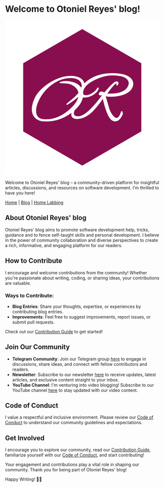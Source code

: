 # Welcome to Otoniel Reyes' blog!

![Otoniel Reyes](./static/logo.png)

Welcome to Otoniel Reyes' blog – a community-driven platform for insightful articles, discussions, and resources on software development. I'm thrilled to have you here!

[Home](https://otonielreyes.com) | [Blog](./blog) | [Home Labbing](./pages/home-labbing)

## About Otoniel Reyes' blog

Otoniel Reyes' blog aims to promote software development help, tricks, guidance and to fence self-taught skills and personal development. I believe in the power of community collaboration and diverse perspectives to create a rich, informative, and engaging platform for our readers.

## How to Contribute

I encourage and welcome contributions from the community! Whether you're passionate about writing, coding, or sharing ideas, your contributions are valuable.

### Ways to Contribute:

- **Blog Entries**: Share your thoughts, expertise, or experiences by contributing blog entries.
- **Improvements**: Feel free to suggest improvements, report issues, or submit pull requests.

Check out our [Contribution Guide](https://github.com/kenliten/otonielreyes.com/blob/main/CONTRIBUTING) to get started!

## Join Our Community

- **Telegram Community**: Join our Telegram group [here](https://t.me/oreyesfamily) to engage in discussions, share ideas, and connect with fellow contributors and readers.
- **Newsletter**: Subscribe to our newsletter [here](https://otonielreyes.com/pages/newsletter) to receive updates, latest articles, and exclusive content straight to your inbox.
- **YouTube Channel**: I'm venturing into video blogging! Subscribe to our YouTube channel [here](https://www.youtube.com/channel/UC4AiPTpxLuygEEngm_dYU9A) to stay updated with our video content.

## Code of Conduct

I value a respectful and inclusive environment. Please review our [Code of Conduct](./pages/code-of-conduct) to understand our community guidelines and expectations.

## Get Involved

I encourage you to explore our community, read our [Contribution Guide](https://github.com/kenliten/otonielreyes.com/blob/main/CONTRIBUTING), familiarize yourself with our [Code of Conduct](./pages/code-of-conduct), and start contributing!

Your engagement and contributions play a vital role in shaping our community. Thank you for being part of Otoniel Reyes' blog!

Happy Writing! 📝✨